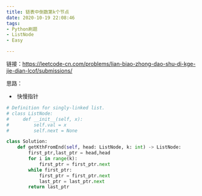```yaml
---
title: 链表中倒数第k个节点
date: 2020-10-19 22:08:46
tags: 
- Python刷题
- ListNode
- Easy

---
```


链接：https://leetcode-cn.com/problems/lian-biao-zhong-dao-shu-di-kge-jie-dian-lcof/submissions/

思路：

- ​	快慢指针

```python
# Definition for singly-linked list.
# class ListNode:
#     def __init__(self, x):
#         self.val = x
#         self.next = None

class Solution:
    def getKthFromEnd(self, head: ListNode, k: int) -> ListNode:
        first_ptr,last_ptr = head,head
        for i in range(k):
            first_ptr = first_ptr.next
        while first_ptr:
            first_ptr = first_ptr.next
            last_ptr = last_ptr.next
        return last_ptr
```

